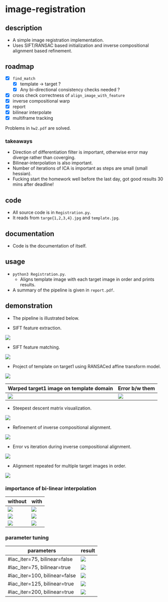 # image-registration

## description
- A simple image registration implementation.
- Uses SIFT/RANSAC based initialization and inverse compositional alignment based refinement.

## roadmap
- [x] `find_match`
    - [x] template -> target ?
    - [x] Any bi-directional consistency checks needed ?
- [x] cross check correctness of `align_image_with_feature`
- [x] inverse compositional warp
- [x] report
- [x] bilinear interpolate
- [x] multiframe tracking

Problems in `hw2.pdf` are solved.

### takeaways
- Direction of differentiation filter is important, otherwise error may diverge rather than coverging.
- Bilinear-interpolation is also important.
- Number of iterations of ICA is important as steps are small (small hessian).
- Fucking start the homework well before the last day, got good results 30 mins after deadline!

## code
- All source code is in `Registration.py`.
- It reads from `targe{1,2,3,4}.jpg` and `template.jpg`.

## documentation
- Code is the documentation of itself.

## usage
- `python3 Registration.py`.
    - Aligns template image with each target image in order and prints results.
- A summary of the pipeline is given in `report.pdf`.

## demonstration
- The pipeline is illustrated below.

- SIFT feature extraction.

![](./github/1.sift_keypoints.jpg)

- SIFT feature matching.

![](./github/2.sift_matches.png)

- Project of template on target1 using RANSACed affine transform model.

![](./github/3.initial_alignment.png)

| Warped target1 image on template domain | Error b/w them |
| --- | --- |
| ![](./github/3.initial_warp.png) | ![](./github/3.initial_warp_diff.png) |

- Steepest descent matrix visualization.

![](./github/4.steepest_descent_images.png)

- Refinement of inverse compositional alignment.

![](./github/5.ica_200_refinement.png)

- Error vs iteration during inverse compositional alignment.

![](./github/6.ica_200_error.png)

- Alignment repeated for multiple target images in order.

![](./github/7.final.png)

### importance of bi-linear interpolation
| without | with |
| --- | --- |
| ![](./github/5.ica_200_without_bi_refinement.png) | ![](./github/5.ica_200_refinement.png) |
| ![](./github/6.ica_200_without_bi_error.png) | ![](./github/6.ica_200_error.png) |
| ![](./github/8.warp.png) | ![](./github/8.warp_bi.png) |

### parameter tuning
| parameters | result |
| --- | --- |
| #iac\_iter=75, bilinear=false | ![](./github/9.multi_75.png) |
| #iac\_iter=75, bilinear=true | ![](./github/9.multi_75_bi_linear.png) |
| #iac\_iter=100, bilinear=false | ![](./github/9.multi_100.png) |
| #iac\_iter=125, bilinear=true | ![](./github/9.multi_125_bi_linear.png) |
| #iac\_iter=200, bilinear=true | ![](./github/9.multi_200_bi_linear.png) |
